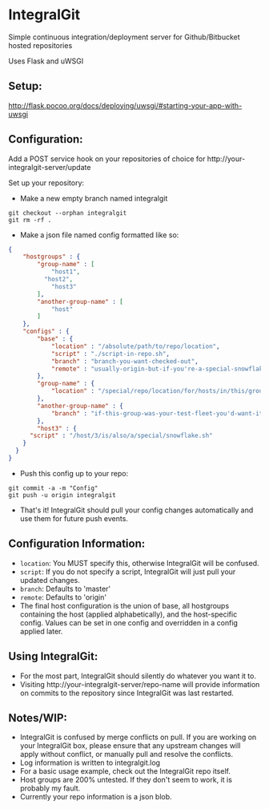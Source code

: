 IntegralGit
===========
Simple continuous integration/deployment server for Github/Bitbucket hosted repositories

Uses Flask and uWSGI

Setup:
-----
http://flask.pocoo.org/docs/deploying/uwsgi/#starting-your-app-with-uwsgi

Configuration:
--------------
Add a POST service hook on your repositories of choice for http://your-integralgit-server/update

Set up your repository:
* Make a new empty branch named integralgit

```
git checkout --orphan integralgit
git rm -rf .
```

* Make a json file named config formatted like so:

```JSON
{
	"hostgroups" : {
		"group-name" : [
			"host1",
		  "host2",
			"host3"
		],
		"another-group-name" : [
			"host"
		]
	},
	"configs" : {
		"base" : {
			"location" : "/absolute/path/to/repo/location",
			"script" : "./script-in-repo.sh",
			"branch" : "branch-you-want-checked-out",
			"remote" : "usually-origin-but-if-you're-a-special-snowflake-you-can-change-this"
		},
		"group-name" : {
			"location" : "/special/repo/location/for/hosts/in/this/group"
		},
		"another-group-name" : {
			"branch" : "if-this-group-was-your-test-fleet-you'd-want-it-to-use-your-dev-branch-instead-of-master"
		},
		"host3" : {
      "script" : "/host/3/is/also/a/special/snowflake.sh"
    }
  }
}
```

* Push this config up to your repo:

```
git commit -a -m "Config"
git push -u origin integralgit
```

* That's it! IntegralGit should pull your config changes automatically and use them for future push events.

Configuration Information:
--------------------------
* `location`: You MUST specify this, otherwise IntegralGit will be confused.
* `script`: If you do not specify a script, IntegralGit will just pull your updated changes.
* `branch`: Defaults to 'master'
* `remote`: Defaults to 'origin'
* The final host configuration is the union of base, all hostgroups containing the host (applied alphabetically), and the host-specific config. Values can be set in one config and overridden in a config applied later.

Using IntegralGit:
-----------------
* For the most part, IntegralGit should silently do whatever you want it to.
* Visiting http://your-integralgit-server/repo-name will provide information on commits to the repository since IntegralGit was last restarted.

Notes/WIP:
---------
* IntegralGit is confused by merge conflicts on pull. If you are working on your IntegralGit box, please ensure that any upstream changes will apply without conflict, or manually pull and resolve the conflicts.
* Log information is written to integralgit.log
* For a basic usage example, check out the IntegralGit repo itself. 
* Host groups are 200% untested. If they don't seem to work, it is probably my fault.
* Currently your repo information is a json blob.

